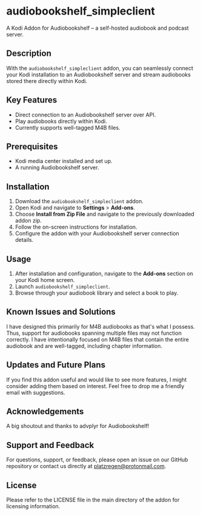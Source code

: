 # audiobookshelf_simpleclient

A Kodi Addon for Audiobookshelf – a self-hosted audiobook and podcast server.

## Description

With the `audiobookshelf_simpleclient` addon, you can seamlessly connect your Kodi installation to an Audiobookshelf server and stream audiobooks stored there directly within Kodi.

## Key Features

- Direct connection to an Audiobookshelf server over API.
- Play audiobooks directly within Kodi.
- Currently supports well-tagged M4B files.

## Prerequisites

- Kodi media center installed and set up.
- A running Audiobookshelf server.

## Installation

1. Download the `audiobookshelf_simpleclient` addon.
2. Open Kodi and navigate to **Settings** > **Add-ons**.
3. Choose **Install from Zip File** and navigate to the previously downloaded addon zip.
4. Follow the on-screen instructions for installation.
5. Configure the addon with your Audiobookshelf server connection details.

## Usage

1. After installation and configuration, navigate to the **Add-ons** section on your Kodi home screen.
2. Launch `audiobookshelf_simpleclient`.
3. Browse through your audiobook library and select a book to play.

## Known Issues and Solutions

I have designed this primarily for M4B audiobooks as that's what I possess. Thus, support for audiobooks spanning multiple files may not function correctly. I have intentionally focused on M4B files that contain the entire audiobook and are well-tagged, including chapter information.

## Updates and Future Plans

If you find this addon useful and would like to see more features, I might consider adding them based on interest. Feel free to drop me a friendly email with suggestions.

## Acknowledgements

A big shoutout and thanks to advplyr for Audiobookshelf!

## Support and Feedback

For questions, support, or feedback, please open an issue on our GitHub repository or contact us directly at [platzregen@protonmail.com](mailto:platzregen@protonmail.com).

## License

Please refer to the LICENSE file in the main directory of the addon for licensing information.

